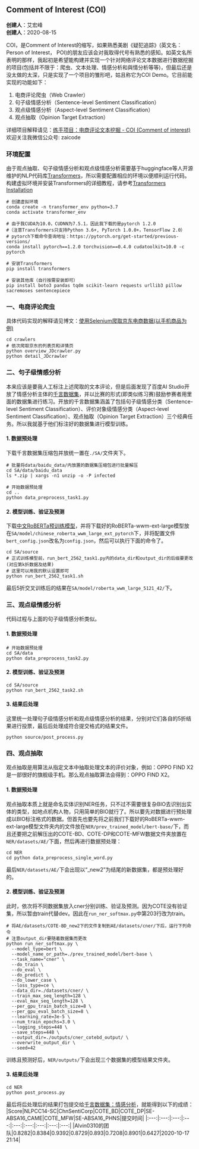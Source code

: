 ## Comment of Interest (COI)
**创建人**：艾宏峰<br>
**创建人**：2020-08-15<br>

COI，是Comment of Interest的缩写，如果熟悉美剧《疑犯追踪》(英文名：Person of Interest， POI)的朋友应该会对我取得代号有熟悉的感知。如英文名所表明的那样，我起初是希望能构建并实现一个针对网络评论文本数据进行数据挖掘的项目(包括并不限于：爬虫、文本处理、情感分析和與情分析等等)，但最后还是没太做的太深，只是实现了一个项目的雏形吧，姑且称它为COI Demo。它目前能实现的功能如下：

1. 电商评论爬虫（Web Crawler）
2. 句子级情感分析（Sentence-level Sentiment Classification）
3. 观点级情感分析（Aspect-level Sentiment Classification）
4. 观点抽取（Opinion Target Extraction）

详细项目解释请见：[练手项目：电商评论文本挖掘 - COI (Comment of interest)](https://mp.weixin.qq.com/s?__biz=MzUyNzA1OTcxNg==&mid=2247483885&idx=1&sn=ffd40a38193b9d846c5eca8ae8e8744d&chksm=fa041f86cd739690f3df40516b406835f8ff44ae51224edccec4f5238cd4d230de50d5e51985&token=370538825&lang=zh_CN#rd)<br>
欢迎关注我微信公众号: zaicode

### 环境配置
由于观点抽取、句子级情感分析和观点级情感分析需要基于huggingface等人开源维护的NLP代码库[Transformers](https://github.com/huggingface/transformers)，所以需要配置相应的环境以便顺利运行代码。
构建虚拟环境并安装Transformers的详细教程，请参考[Transformers Installation](https://github.com/huggingface/transformers)
```
# 创建虚拟环境
conda create -n transformer_env python=3.7
conda activate transformer_env

# 由于我CUDA为10.0，CUDNN为7.5.1，因此我下载的是pytorch 1.2.0
#（注意Transformers只支持Python 3.6+, PyTorch 1.0.0+，TensorFlow 2.0）
# pytorch下载命令查询地址：https://pytorch.org/get-started/previous-versions/
conda install pytorch==1.2.0 torchvision==0.4.0 cudatoolkit=10.0 -c pytorch

# 安装Transformers
pip install transformers

# 安装其他库（自行按需安装即可）
pip install boto3 pandas tqdm scikit-learn requests urllib3 pillow sacremoses sentencepiece

```

### 一、电商评论爬虫
具体代码实现的解释请见博文：[使用Selenium爬取京东电商数据(以手机商品为例)](https://www.cnblogs.com/alvinai/p/13545727.html)
```
cd crawlers
# 依次爬取京东的列表页和详情页
python overview_JDcrawler.py
python detail_JDcrawler
```

### 二、句子级情感分析
本来应该是要我人工标注上述爬取的文本评论，但是后面发现了百度AI Studio开放了情感分析主体的[千言数据集](https://aistudio.baidu.com/aistudio/competition/detail/50)，并以比赛的形式(即类似练习赛)鼓励参赛者用里面的数据集进行练习。开放的千言数据集涵盖了包括句子级情感分类（Sentence-level Sentiment Classification）、评价对象级情感分类（Aspect-level Sentiment Classification）、观点抽取（Opinion Target Extraction）三个经典任务。所以我就基于他们标注好的数据集进行模型训练。

#### 1. 数据预处理
下载千言数据集压缩包并放统一置在``./SA/``文件夹下。
```
# 批量将data/baidu_data/内放置的数据集压缩包进行批量解压
cd SA/data/baidu_data
ls *.zip | xargs -n1 unzip -o -P infected

# 开始数据预处理
cd ..
python data_preprocess_task1.py
```
#### 2. 模型训练、验证及预测
下载[中文RoBERTa预训练模型](https://github.com/ymcui/Chinese-BERT-wwm)，并将下载好的RoBERTa-wwm-ext-large模型放在``SA/model/chinese_roberta_wwm_large_ext_pytorch``下，并将配置文件``bert_config.json``改名为``config.json``，然后可以执行下面的命令了。
```
cd SA/source
# 正式训练模型前，run_bert_2562_task1.py内的data_dir和output_dir的后缀要更改(对应第k折数据及结果)
# 这里可以用我的默认设置即可
python run_bert_2562_task1.sh
```
最后5折交叉训练后的结果在``SA/model/roberta_wwm_large_5121_42/``下。

### 三、观点级情感分析
代码过程与上面的句子级情感分析类似。
#### 1. 数据预处理
```
# 开始数据预处理
cd SA/data
python data_preprocess_task2.py
```
#### 2. 模型训练、验证及预测
```
cd SA/source
python run_bert_2562_task2.sh
```
#### 3. 结果后处理
这里统一处理句子级情感分析和观点级情感分析的结果，分别对它们各自的5折结果进行投票，最后后处理成符合提交格式的结果文件。
```
python source/post_process.py
```

### 四、观点抽取
观点抽取是用算法从指定文本中抽取处理文本的评价对象，例如：OPPO FIND X2是一部很好的旗舰级手机。那么观点抽取算法会得到：OPPO FIND X2。
#### 1. 数据预处理
观点抽取本质上就是命名实体识别NER任务，只不过不需要很复杂BIO去识别出实体的类型，如地点机构人物，只用简单的BIO就行了。所以要先对数据进行预处理成以BIO标注格式的数据。但首先也要先将之前我们下载好的RoBERTa-wwm-ext-large模型文件夹内的文件放在``NER/prev_trained_model/bert-base/``下，而且还要把之前解压出的COTE-BD、COTE-DP和COTE-MFW数据文件夹放置在``NER/datasets/AE/``下面，然后再进行数据预处理：
```
cd NER
cd python data_preprocess_single_word.py
```
最后``NER/datasets/AE/``下会出现以“_new2”为结尾的新数据集，都是预处理好的。

#### 2. 模型训练、验证及预测
此时，依次将不同数据集放入cner分别训练、验证及预测。因为COTE没有验证集，所以暂由train代替dev。因此在``run_ner_softmax.py``中第203行改为train。
```
# 将AE/datasets/COTE-BD_new2下的文件复制到AE/datasets/cner/下后，运行下列命令
# 注意output_dir要随着数据集而更改
python run_ner_softmax.py \
  --model_type=bert \
  --model_name_or_path=./prev_trained_model/bert-base \
  --task_name="cner" \
  --do_train \
  --do_eval \
  --do_predict \
  --do_lower_case \
  --loss_type=ce \
  --data_dir=./datasets/cner/ \
  --train_max_seq_length=128 \
  --eval_max_seq_length=128 \
  --per_gpu_train_batch_size=8 \
  --per_gpu_eval_batch_size=8 \
  --learning_rate=3e-5 \
  --num_train_epochs=3.0 \
  --logging_steps=448 \
  --save_steps=448 \
  --output_dir=./outputs/cner_cotebd_output/ \
  --overwrite_output_dir \
  --seed=42
```
训练且预测好后，``NER/outputs/``下会出现三个数据集的模型结果文件夹。
#### 3. 结果后处理
```
cd NER
python post_process.py
```

最后将后处理后的结果打包提交给[千言数据集：情感分析](https://aistudio.baidu.com/aistudio/competition/detail/50)，就能得到以下的成绩：
|Score|NLPCC14-SC|ChnSentiCorp|COTE_BD|COTE_DP|SE-ABSA16_CAME|COTE_MFW|SE-ABSA16_PHNS|提交时间|
|:---:|:---:|:---:|:---:|:---:|:---:|:---:|:---:|:---:|
|Alvin0310的团队|0.8282|0.8384|0.9392|0.8729|0.893|0.7208|0.8901|0.6427|2020-10-17 21:14|
